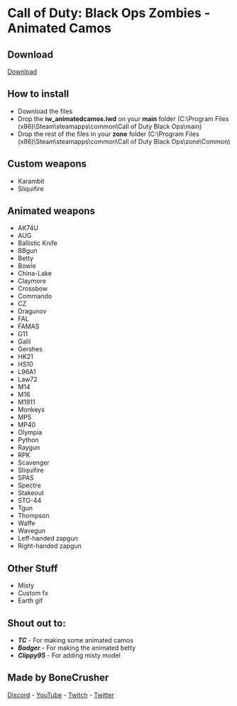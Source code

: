 # Call of Duty: Black Ops Zombies - Animated Camos

## Download

[Download](https://drive.google.com/file/d/1_9d2jydiR6XqihxOnK1ar3Y0IMJ9X2Ap/view?usp=drive_link)

## How to install

- Download the files
- Drop the **iw_animatedcamos.iwd** on your **main** folder
(C:\Program Files (x86)\Steam\steamapps\common\Call of Duty Black Ops\main)
- Drop the rest of the files in your **zone** folder
(C:\Program Files (x86)\Steam\steamapps\common\Call of Duty Black Ops\zone\Common)

## Custom weapons

- Karambit
- Sliquifire

## Animated weapons

- AK74U
- AUG
- Ballistic Knife
- BBgun
- Betty
- Bowie
- China-Lake
- Claymore
- Crossbow
- Commando
- CZ
- Dragunov
- FAL
- FAMAS
- G11
- Galil
- Gershes
- HK21
- HS10
- L96A1
- Law72
- M14
- M16
- M1911
- Monkeys
- MP5
- MP40
- Olympia
- Python
- Raygun
- RPK
- Scavenger
- Sliquifire
- SPAS
- Spectre
- Stakeout
- STG-44
- Tgun
- Thompson
- Waffe
- Wavegun
- Leff-handed zapgun
- Right-handed zapgun

## Other Stuff

- Misty
- Custom fx
- Earth gif


## Shout out to:

- **_TC_** - For making some animated camos
- **_Badger_** - For making the animated betty
- **_Clippy95_** - For adding misty model

## Made by BoneCrusher

[Discord](https://discord.gg/QPzeje6g) - [YouTube](https://www.youtube.com/channel/UCLspKNozGvrYlb6RCQs6apg) - [Twitch](https://www.twitch.tv/bonecrusher_easy) - [Twitter](https://twitter.com/llBoneCrusherll)

